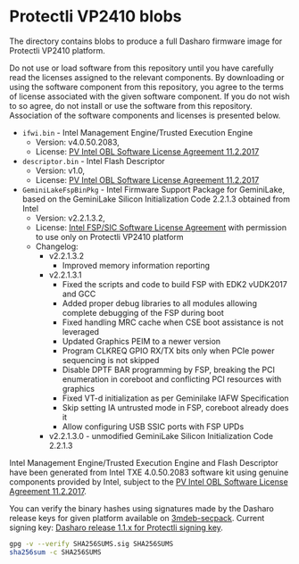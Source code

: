 # Protectli VP2410 blobs

The directory contains blobs to produce a full Dasharo firmware image
for Protectli VP2410 platform.

Do not use or load software from this repository until you have carefully read
the licenses assigned to the relevant components. By downloading or using the
software component from this repository, you agree to the terms of license
associated with the given software component. If you do not wish to so agree,
do not install or use the software from this repository. Association of the
software components and licenses is presented below.

* `ifwi.bin` - Intel Management Engine/Trusted Execution Engine
  * Version: v4.0.50.2083,
  * License: [PV Intel OBL Software License Agreement 11.2.2017][INTEL SLA]
* `descriptor.bin` - Intel Flash Descriptor
  * Version: v1.0,
  * License: [PV Intel OBL Software License Agreement 11.2.2017][INTEL SLA]
* `GeminiLakeFspBinPkg` - Intel Firmware Support Package for GeminiLake, based
  on the GeminiLake Silicon Initialization Code 2.2.1.3 obtained from Intel
  * Version: v2.2.1.3.2,
  * License: [Intel FSP/SIC Software License Agreement][INTEL FSP SIC SLA]
    with permission to use only on Protectli VP2410 platform
  * Changelog:
    * v2.2.1.3.2
      * Improved memory information reporting
    * v2.2.1.3.1
      * Fixed the scripts and code to build FSP with EDK2 vUDK2017 and GCC
      * Added proper debug libraries to all modules allowing complete
        debugging of the FSP during boot
      * Fixed handling MRC cache when CSE boot assistance is not leveraged
      * Updated Graphics PEIM to a newer version
      * Program CLKREQ GPIO RX/TX bits only when PCIe power sequencing is not
        skipped
      * Disable DPTF BAR programming by FSP, breaking the PCI enumeration in
        coreboot and conflicting PCI resources with graphics
      * Fixed VT-d initialization as per Geminilake IAFW Specification
      * Skip setting IA untrusted mode in FSP, coreboot already does it
      * Allow configuring USB SSIC ports with FSP UPDs
    * v2.2.1.3.0 - unmodified GeminiLake Silicon Initialization Code 2.2.1.3

Intel Management Engine/Trusted Execution Engine and Flash Descriptor have
been generated from Intel TXE 4.0.50.2083 software kit using genuine
components provided by Intel, subject to the
[PV Intel OBL Software License Agreement 11.2.2017][INTEL SLA].

You can verify the binary hashes using signatures made by the Dasharo release
keys for given platform available on [3mdeb-secpack](https://github.com/3mdeb/3mdeb-secpack).
Current signing key: [Dasharo release 1.1.x for Protectli signing key][KEY].

```bash
gpg -v --verify SHA256SUMS.sig SHA256SUMS
sha256sum -c SHA256SUMS
```

[INTEL SLA]: ../../licenses/pv%20intel%20obl%20software%20license%20agreement%2011.2.2017.pdf
[INTEL FSP SIC SLA]: ../../licenses/INTEL_FSP_SIC_LICENSE.txt
[KEY]: https://github.com/3mdeb/3mdeb-secpack/blob/master/customer-keys/protectli/release-keys/dasharo-release-1.1.x-for-protectli-signing-key.asc
